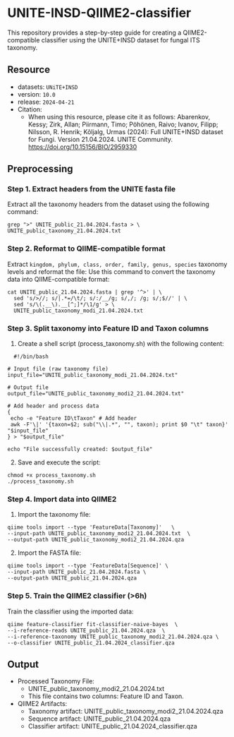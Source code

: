 # UNITE-INSD-QIIME2-classifier
This repository provides a step-by-step guide for creating a QIIME2-compatible classifier using the UNITE+INSD dataset for fungal ITS taxonomy.

## Resource
- datasets: `UNiTE+INSD` 
- version: `10.0`
- release: `2024-04-21`
- Citation:
  - When using this resource, please cite it as follows: Abarenkov, Kessy; Zirk, Allan; Piirmann, Timo; Pöhönen, Raivo; Ivanov, Filipp; Nilsson, R. Henrik; Kõljalg, Urmas (2024): Full UNITE+INSD dataset for Fungi. Version 21.04.2024. UNITE Community. https://doi.org/10.15156/BIO/2959330


## Preprocessing 
### Step 1. Extract headers from the UNITE fasta file
Extract all the taxonomy headers from the dataset using the following command:
```
grep ">" UNITE_public_21.04.2024.fasta > \
UNITE_public_taxonomy_21.04.2024.txt

```

### Step 2. Reformat to QIIME-compatible format
Extract `kingdom, phylum, class, order, family, genus, species` taxonomy levels and reformat the file:
Use this command to convert the taxonomy data into QIIME-compatible format:
```
cat UNITE_public_21.04.2024.fasta | grep '^>' | \
  sed 's/>//; s/|.*=/\t/; s/:/__/g; s/,/; /g; s/;$//' | \
  sed 's/\(.__\).__[^;]*/\1/g' > \
  UNITE_public_taxonomy_modi_21.04.2024.txt
```
### Step 3. Split taxonomy into Feature ID and Taxon columns
1. Create a shell script (process_taxonomy.sh) with the following content:
 ```
   #!/bin/bash

# Input file (raw taxonomy file)
input_file="UNITE_public_taxonomy_modi_21.04.2024.txt"

# Output file
output_file="UNITE_public_taxonomy_modi2_21.04.2024.txt"

# Add header and process data
{
  echo -e "Feature ID\tTaxon" # Add header
  awk -F'\|' '{taxon=$2; sub("\\|.*", "", taxon); print $0 "\t" taxon}' "$input_file"
} > "$output_file"

echo "File successfully created: $output_file"
```
2. Save and execute the script:
```
chmod +x process_taxonomy.sh
./process_taxonomy.sh
```
### Step 4. Import data into QIIME2
1. Import the taxonomy file:
```
qiime tools import --type 'FeatureData[Taxonomy]'   \
--input-path UNITE_public_taxonomy_modi2_21.04.2024.txt  \
--output-path UNITE_public_taxonomy_modi2_21.04.2024.qza
```

2. Import the FASTA file:
```
qiime tools import --type 'FeatureData[Sequence]' \
--input-path UNITE_public_21.04.2024.fasta \
--output-path UNITE_public_21.04.2024.qza
```

### Step 5. Train the QIIME2 classifier (>6h)
Train the classifier using the imported data:

```
qiime feature-classifier fit-classifier-naive-bayes  \
--i-reference-reads UNITE_public_21.04.2024.qza  \
--i-reference-taxonomy UNITE_public_taxonomy_modi2_21.04.2024.qza \
--o-classifier UNITE_public_21.04.2024_classifier.qza

```
## Output
- Processed Taxonomy File:
  - UNITE_public_taxonomy_modi2_21.04.2024.txt
  - This file contains two columns: Feature ID and Taxon.
- QIIME2 Artifacts:
  - Taxonomy artifact: UNITE_public_taxonomy_modi2_21.04.2024.qza
  - Sequence artifact: UNITE_public_21.04.2024.qza
  - Classifier artifact: UNITE_public_21.04.2024_classifier.qza
 
